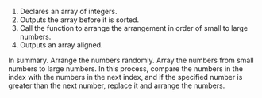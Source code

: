 1. Declares an array of integers.
2. Outputs the array before it is sorted.
3. Call the function to arrange the arrangement in order of small to large numbers.
4. Outputs an array aligned.

In summary. Arrange the numbers randomly. Array the numbers from small numbers to large numbers. In this process, compare the numbers in the index with the numbers in the next index, and if the specified number is greater than the next number, replace it and arrange the numbers.
